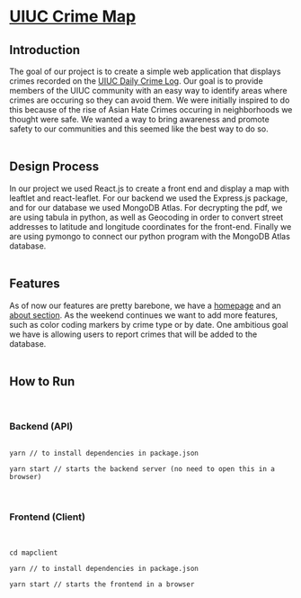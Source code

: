 <h1><a href="https://uiuccrimemap.herokuapp.com/"> UIUC Crime Map</a> </h1>
<h2>Introduction</h2>
The goal of our project is to create a simple web application that displays crimes recorded on the <a href="https://police.illinois.edu/crime-reporting/daily-crime-log/">UIUC Daily Crime Log</a>. Our goal is to provide members of the UIUC community with an easy way to identify areas where crimes are occuring so they can avoid them. We were initially inspired to do this because of the rise of Asian Hate Crimes occuring in neighborhoods we thought were safe. We wanted a way to bring awareness and promote safety to our communities and this seemed like the best way to do so.<br>
<br>
<h2>Design Process</h2>
In our project we used React.js to create a front end and display a map with leaftlet and react-leaflet. For our backend we used the Express.js package, and for our database we used MongoDB Atlas. For decrypting the pdf, we are using tabula in python, as well as Geocoding in order to convert street addresses to latitude and longitude coordinates for the front-end. Finally we are using pymongo to connect our python program with the MongoDB Atlas database.<br>
<br>
<h2>Features</h2>
As of now our features are pretty barebone, we have a <a href="https://uiuccrimemap.herokuapp.com/">homepage</a> and an <a href="https://uiuccrimemap.herokuapp.com//about">about section</a>. As the weekend continues we want to add more features, such as color coding markers by crime type or by date. One ambitious goal we have is allowing users to report crimes that will be added to the database.<br>
<br>
<h2>How to Run</h2>
<br>
<h3>Backend (API)</h3>
<code>
yarn // to install dependencies in package.json <br>
yarn start // starts the backend server (no need to open this in a browser)  <br>
</code>
<br>
<h3>Frontend (Client)</h3>
<br>
<code>
cd mapclient <br>
yarn // to install dependencies in package.json  <br>
yarn start // starts the frontend in a browser  <br>
</code>





